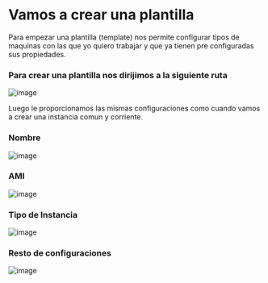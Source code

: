 # Vamos a crear una plantilla
Para empezar una plantilla (template) nos permite configurar tipos de maquinas con las que yo quiero trabajar y que ya tienen pre configuradas sus propiedades.

### Para crear una plantilla nos dirijimos a la siguiente ruta
![image](https://github.com/julianzanetti/Aws-Udemy/assets/134458575/6768d1e8-1c26-45fd-8f30-21e379f472c6)

Luego le proporcionamos las mismas configuraciones como cuando vamos a crear una instancia comun y corriente.

### Nombre
![image](https://github.com/julianzanetti/Aws-Udemy/assets/134458575/dc2b3892-9d2c-4034-9b79-2716e9535f08)

### AMI
![image](https://github.com/julianzanetti/Aws-Udemy/assets/134458575/36d19f92-0903-4365-8a8e-4600cfcbbfd2)

### Tipo de Instancia
![image](https://github.com/julianzanetti/Aws-Udemy/assets/134458575/4608d082-2c0b-446a-aab2-82878b42f2f3)

### Resto de configuraciones
![image](https://github.com/julianzanetti/Aws-Udemy/assets/134458575/915f9972-5cd5-4977-904c-e31a053b5afc)
